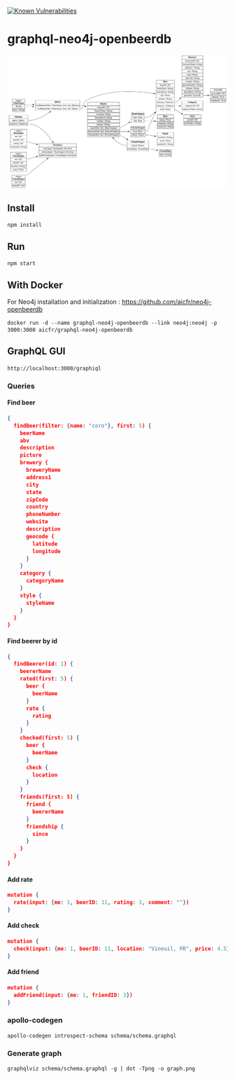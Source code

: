 [![Known Vulnerabilities](https://snyk.io/test/github/aicfr/graphql-neo4j-openbeerdb/badge.svg?targetFile=package.json)](https://snyk.io/test/github/aicfr/graphql-neo4j-openbeerdb?targetFile=package.json)

# graphql-neo4j-openbeerdb

![graph](graph.png "GraphQL schema")

## Install

```
npm install
```

## Run

```
npm start
```

## With Docker

For Neo4j installation and initialization : <https://github.com/aicfr/neo4j-openbeerdb>

```
docker run -d --name graphql-neo4j-openbeerdb --link neo4j:neo4j -p 3000:3000 aicfr/graphql-neo4j-openbeerdb
```

## GraphQL GUI

```
http://localhost:3000/graphiql
```

### Queries
#### Find beer

```json
{
  findBeer(filter: {name: "coro"}, first: 5) {
    beerName
    abv
    description
    picture
    brewery {
      breweryName
      address1
      city
      state
      zipCode
      country
      phoneNumber
      website
      description
      geocode {
        latitude
        longitude
      }
    }
    category {
      categoryName
    }
    style {
      styleName
    }
  }
}
```

#### Find beerer by id

```json
{
  findBeerer(id: 1) {
    beererName
    rated(first: 5) {
      beer {
        beerName
      }
      rate {
        rating
      }
    }
    checked(first: 5) {
      beer {
        beerName
      }
      check {
        location
      }
    }
    friends(first: 5) {
      friend {
        beererName
      }
      friendship {
        since
      }
    }
  }
}
```

#### Add rate

```json
mutation {
  rate(input: {me: 1, beerID: 11, rating: 1, comment: ""})
}
```

#### Add check

```json
mutation {
  check(input: {me: 1, beerID: 11, location: "Vineuil, FR", price: 4.5})
}
```

#### Add friend

```json
mutation {
  addFriend(input: {me: 1, friendID: 3})
}
```

### apollo-codegen

```
apollo-codegen introspect-schema schema/schema.graphql
```

### Generate graph

```
graphqlviz schema/schema.graphql -g | dot -Tpng -o graph.png
```